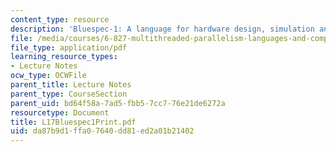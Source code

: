 ```yaml
---
content_type: resource
description: 'Bluespec-1: A language for hardware design, simulation and synthesis'
file: /media/courses/6-827-multithreaded-parallelism-languages-and-compilers-fall-2002/da87b9d1ffa07640dd81ed2a01b21402_L17Bluespec1Print.pdf
file_type: application/pdf
learning_resource_types:
- Lecture Notes
ocw_type: OCWFile
parent_title: Lecture Notes
parent_type: CourseSection
parent_uid: bd64f58a-7ad5-fbb5-7cc7-76e21de6272a
resourcetype: Document
title: L17Bluespec1Print.pdf
uid: da87b9d1-ffa0-7640-dd81-ed2a01b21402
---
```

